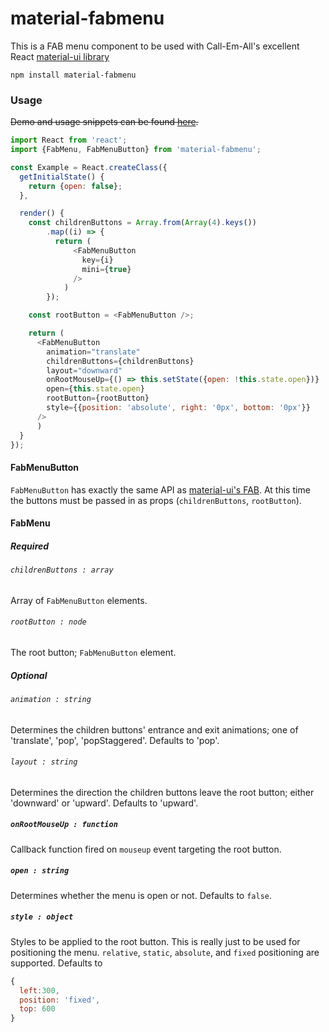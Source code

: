 # material-fabmenu
This is a FAB menu component to be used with Call-Em-All's excellent React [material-ui library](http://www.material-ui.com/#/)

`npm install material-fabmenu`

### Usage

~~Demo and usage snippets can be found [here](https://theosherry.github.io/projects/fab-menu).~~

~~~javascript
import React from 'react';
import {FabMenu, FabMenuButton} from 'material-fabmenu';

const Example = React.createClass({
  getInitialState() {
    return {open: false};
  },

  render() {
    const childrenButtons = Array.from(Array(4).keys()) 
        .map((i) => {
          return (
              <FabMenuButton
                key={i}
                mini={true}
              />
            )
        });

    const rootButton = <FabMenuButton />;

    return (
      <FabMenuButton
        animation="translate"
        childrenButtons={childrenButtons}
        layout="downward"
        onRootMouseUp={() => this.setState({open: !this.state.open})}
        open={this.state.open}
        rootButton={rootButton}
        style={{position: 'absolute', right: '0px', bottom: '0px'}}
      />
      )
  } 
});
~~~

#### FabMenuButton
`FabMenuButton` has exactly the same API as [material-ui's FAB](http://www.material-ui.com/#/components/floating-action-button).  At this time the buttons must be passed in as props (`childrenButtons`, `rootButton`).

#### FabMenu
##### Required

###### `childrenButtons : array`
Array of `FabMenuButton` elements.

###### `rootButton : node`
The root button; `FabMenuButton` element.

##### Optional
###### `animation : string`
Determines the children buttons' entrance and exit animations; one of 'translate', 'pop', 'popStaggered'.
Defaults to 'pop'.

###### `layout : string`
Determines the direction the children buttons leave the root button; either 'downward' or 'upward'.
Defaults to 'upward'.

##### `onRootMouseUp : function`
Callback function fired on `mouseup` event targeting the root button.

##### `open : string`
Determines whether the menu is open or not. Defaults to `false`.

##### `style : object`
Styles to be applied to the root button.  This is really just to be used for positioning the menu.  `relative`, `static`, `absolute`, and `fixed` positioning are supported.
Defaults to 
~~~javascript
{
  left:300,
  position: 'fixed',
  top: 600
}
~~~


